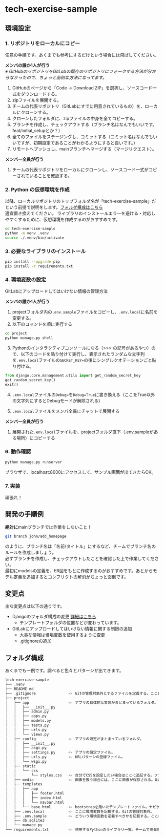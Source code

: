 # tech-exercise-sample

## 環境設定

### 1. リポジトリをローカルにコピー

任意の手順です。あくまでも参考にするだけという場合には飛ばしてください。  

**メンバの誰か1人が行う**  
*※ GitHubのリポジトリをGitLabの既存のリポジトリにフォークする方法が分からなかったので、ちょっと面倒な方法になってます。*  

1. GitHubのページから「Code -> Download ZIP」を選択し、ソースコード一式をダウンロードする。  
2. zipファイルを展開する。  
3. チームの代表リポジトリ（GitLabにすでに用意されているもの）を、ローカルにクローンする。  
4. クローンしたフォルダに、zipファイルの中身を全てコピーする。  
5. ブランチを作成し、チェックアウトする（ブランチ名はなんでもいいです。feat/initial_setupとか？）  
6. 全てのファイルをステージングし、コミットする（コミット名はなんでもいいですが、初期設定であることがわかるようにすると良いです。）  
7. リモートへプッシュし、mainブランチへマージする（マージリクエスト）。  

**メンバー全員が行う**  

1. チームの代表リポジトリをローカルにクローンし、ソースコード一式がコピーされていることを確認する。

### 2. Python の仮想環境を作成

以降、ローカルリポジトリのトップフォルダ名が「tech-exercise-sample」だという前提で説明をします。[フォルダ構成はこちら](#フォルダ構成)  
適宜置き換えてください。
ライブラリのインストールエラーを避ける・対応しやすくするために、仮想環境を作成するのがおすすめです。

```bash
cd tech-exercise-sample
python -m venv .venv
source ./.venv/bin/activate
```

### 3. 必要なライブラリのインストール

```bash
pip install --upgrade pip
pip install -r requirements.txt
```

### 4. 環境変数の設定

GitLabにアップロードしてはいけない情報の管理方法  

**メンバの誰か1人が行う**  

1. projectフォルダ内の```.env.sample```ファイルをコピーし、```.env.local```に名前を変更する。  
2. 以下のコマンドを順に実行する  

```bash
cd project
python manage.py shell
```

3. Pythonのインタラクティブコンソールになる（>>> の記号があるやつ）ので、以下のコードを貼り付けて実行し、表示されたランダムな文字列を```.env.local```ファイルの```SECRET_KEY=```の後にシングルクオテーションごと貼り付ける。  

```python
from django.core.management.utils import get_random_secret_key
get_random_secret_key()
exit()
```

4. ```.env.local```ファイルの```Debug=```を```Debug=True```に書き換える（ここをTrue以外の文字列にするとDebugモードが解除される）  

5. ```.env.local```ファイルをメンバ全員にチャットで展開する  

**メンバー全員が行う**  

1. 展開された```.env.local```ファイルを、projectフォルダ直下（.env.sampleがある場所）にコピーする

### 6. 動作確認

```bash
python manage.py runserver
```

ブラウザで、localhost:8000にアクセスして、サンプル画面が出てきたらOK。  

### 7. 実装

頑張れ！

## 開発の手順例

**絶対に**mainブランチでは作業をしないこと！  

```bash
git branch john/add_homepage
```

のように、ブランチ名は「名前/タイトル」にするなど、チームでブランチ名のルールを作成しましょう。  
必ずブランチを作成し、チェックアウトしたことを確認した上で作業してください。  
最初にmodelsの定義を、ER図をもとに作成するのがおすすめです。あとからモデル定義を追加するとコンフリクトの解消がちょっと面倒です。

## 変更点

主な変更点は以下の通りです。

- Djangoのフォルダ構成の変更 [詳細はこちら](#フォルダ構成)  
  - テンプレートフォルダの位置などが変わっています。
- GitLabにアップロードしてはいけない情報に関する制限の追加
  - 大事な情報は環境変数を使用するように変更  
  - .gitignoreの追加  

## フォルダ構成

あくまでも一例です。調べると色々とパターンが出てきます。

```bash
tech-exercise-sample
├── .venv
├── README.md
├── .gitignore               <- Gitの管理対象外とするファイルを定義する。ここに書かれたファイルはステージングされない。
├── project
│   ├── app                  <- アプリの具体的な実装がまとまっているフォルダ。
│   │   ├── __init__.py
│   │   ├── admin.py
│   │   ├── apps.py
│   │   ├── models.py
│   │   ├── tests.py
│   │   ├── urls.py
│   │   └── views.py
│   ├── config               <- アプリの設定がまとまっているフォルダ。
│   │   ├── __init__.py
│   │   ├── asgi.py
│   │   ├── settings.py      <- アプリの設定ファイル。
│   │   ├── urls.py          <- URLパターンの登録ファイル。
│   │   └── wsgi.py
│   ├── static
│   │   └── css
│   │       └── styles.css   <- 自分でCSSを設定したい場合はここに追記する。ファイルを分けても良いが、その場合はbase.htmlを変更する必要がある。
│   ├── media                <- 画像を扱う場合には、ここに画像が保存される。Gitの管理対象外なので、ソースコード一式には存在していない。
│   ├── templates
│   │   ├── app
│   │   │   ├── footer.html
│   │   │   ├── index.html
│   │   │   └── navbar.html
│   │   └── base.html        <- bootstrapを用いたテンプレートファイル。ナビゲーション、フッタがいい感じに配置されてるはず。
│   ├── .env.local           <- ここに環境変数を記載する。Gitの管理対象外。
│   ├── .env.sample          <- どういう環境変数を定義すべきかを記載する。ここには絶対に値を書かない。
│   ├── db.sqlite3
│   └── manage.py
└── requirements.txt         <- 使用するPythonのライブラリ一覧。チームで開発環境を統一するために。
```
